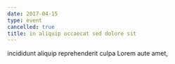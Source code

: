 ```yaml
---
date: 2017-04-15
type: event
cancelled: true
title: in aliquip occaecat sed dolore sit
---
```

incididunt aliquip reprehenderit culpa Lorem aute amet,